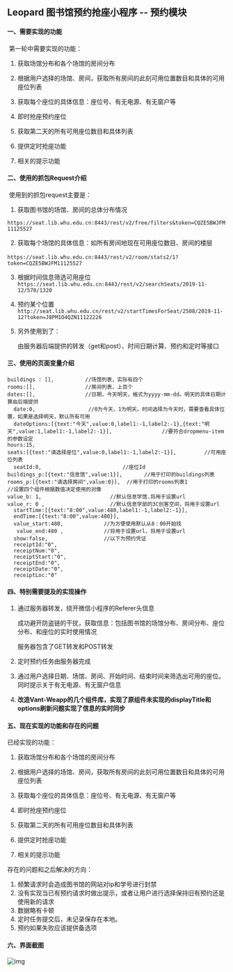 ## Leopard  图书馆预约抢座小程序 -- 预约模块

#### 一、需要实现的功能

​     第一轮中需要实现的功能：

1. 获取场馆分布和各个场馆的房间分布

2. 根据用户选择的场馆、房间，获取所有房间的此刻可用位置数目和具体的可用座位列表
3. 获取每个座位的具体信息：座位号、有无电源、有无窗户等
4. 即时抢座预约座位
5. 获取第二天的所有可用座位数目和具体列表
6. 提供定时抢座功能
7. 相关的提示功能

#### 二、使用的抓包Request介绍

​	使用到的抓包request主要是：

1.  获取图书馆的场馆、房间的总体分布情况

   ```https://seat.lib.whu.edu.cn:8443/rest/v2/free/filters&token=CQZE5BWJFM11125527```

2. 获取每个场馆的具体信息：如所有房间地现在可用座位数目、房间的楼层

​      ```https://seat.lib.whu.edu.cn:8443/rest/v2/room/stats2/1?token=CQZE5BWJFM11125527```

3.  根据时间信息筛选可用座位```https://seat.lib.whu.edu.cn:8443/rest/v2/searchSeats/2019-11-12/570/1320```

4. 预约某个位置```http://seat.lib.whu.edu.cn/rest/v2/startTimesForSeat/2508/2019-11-12?token=J8PM1O4QZN11122226```

5. 另外使用到了：

   由服务器后端提供的转发（get和post）、时间日期计算、预约和定时等接口

#### 三、使用的页面变量介绍

```
buildings : [],          //场馆列表，实际有四个
rooms:[],                //房间列表，上百个
dates:[],                //日期，今天明天，格式为yyyy-mm-dd。明天的具体日期计算由后端提供
  date:0,                 //0为今天，1为明天。时间选择为今天时，需要查看具体位置，如果是选择明天，默认所有可用
  dateOptions:[{text:"今天",value:0,label1:-1,label2:-1},{text:"明天",value:1,label1:-1,label2:-1}],                //要符合dropmenu-item的参数设定
hours:15,
seats:[{text:"请选择座位",value:0,label1:-1,label2:-1}],         //可用座位列表
  seatId:0,                          //座位Id
buildings_p:[{text:"信息馆",value:1}],       //用于打印的buildings列表
rooms_p:[{text:"请选择房间",value:0}],  //用于打印的rooms列表1
//设置四个组件根据数值决定使用的对像
value_b: 1,                      //默认信息学馆.将用于设置url
value_r: 0 ,                     //默认信息学部的3C创客空间，将用于设置url
  startTime:[{text:"8:00",value:480,label1:-1,label2:-1}],
  endTime:[{text:"8:00",value:480}],
  value_start:480,             //为方便使用默认从8：00开始找
   value_end:480 ,             //将用于设置url，将用于设置url
  show:false,                  //以下为预约凭证
  receiptId:"0",          
  receiptNum:"0",
  receiptStart:"0",
  receiptEnd:"0",
  receiptDate:"0",
  receiptLoc:"0"
```

#### 四、特别需要提及的实现操作

1. 通过服务器转发，绕开微信小程序的Referer头信息

   成功避开防盗链的干扰，获取信息：包括图书馆的场馆分布、房间分布、座位分布、和座位的实时使用情况

   服务器包含了GET转发和POST转发

2. 定时预约任务由服务器完成

3. 通过用户选择日期、场馆、房间、开始时间、结束时间来筛选出可用的座位。同时提示关于有无电源、有无窗户信息

4. **改造Vant-Weapp的几个组件库，实现了原组件未实现的displayTitle和options刷新问题实现了信息的实时同步**

#### 五、现在实现的功能和存在的问题

   已经实现的功能：

1. 获取场馆分布和各个场馆的房间分布

2. 根据用户选择的场馆、房间，获取所有房间的此刻可用位置数目和具体的可用座位列表
3. 获取每个座位的具体信息：座位号、有无电源、有无窗户等
4. 即时抢座预约座位
5. 获取第二天的所有可用座位数目和具体列表
6. 提供定时抢座功能
7. 相关的提示功能



存在的问题和之后解决的方向：

1. 频繁请求时会造成图书馆的网站对ip和学号进行封禁
2. 没有实现当已有预约请求时做出提示，或者让用户进行选择保持旧有预约还是使用新的请求
3. 数据略有卡顿
4. 定时任务提交后，未记录保存在本地。
5. 预约如果失败应该提供备选项

#### 六、界面截图

![img](https://github.com/Yemaoxin/LASD/blob/master/docs/images/P2/12.png)



